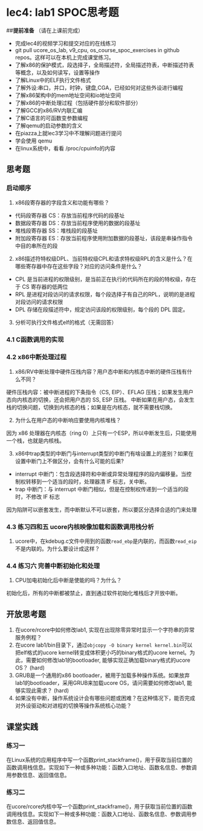 # lec4: lab1 SPOC思考题

##**提前准备**
（请在上课前完成）

 - 完成lec4的视频学习和提交对应的在线练习
 - git pull ucore_os_lab, v9_cpu, os_course_spoc_exercises in github repos。这样可以在本机上完成课堂练习。
 - 了解x86的保护模式，段选择子，全局描述符，全局描述符表，中断描述符表等概念，以及如何读写，设置等操作
 - 了解Linux中的ELF执行文件格式
 - 了解外设:串口，并口，时钟，键盘,CGA，已经如何对这些外设进行编程
 - 了解x86架构中的mem地址空间和io地址空间
 - 了解x86的中断处理过程（包括硬件部分和软件部分）
 - 了解GCC的x86/RV内联汇编
 - 了解C语言的可函数变参数编程
 - 了解qemu的启动参数的含义
 - 在piazza上就lec3学习中不理解问题进行提问
 - 学会使用 qemu
 - 在linux系统中，看看 /proc/cpuinfo的内容

## 思考题

### 启动顺序

1. x86段寄存器的字段含义和功能有哪些？

 - 代码段寄存器 CS：存放当前程序代码的段基址
 - 数据段寄存器 DS：存放当前程序使用的数据的段基址
 - 堆栈段寄存器 SS：堆栈段的段基址
 - 附加段寄存器 ES：存放当前程序使用附加数据的段基址，该段是串操作指令中目的串所在的段
 

2. x86描述符特权级DPL、当前特权级CPL和请求特权级RPL的含义是什么？在哪些寄存器中存在这些字段？对应的访问条件是什么？

 - CPL 是当前进程的权限级别，是当前正在执行的代码所在的段的特权级，存在于 CS 寄存器的低两位
 - RPL 是进程对段访问的请求权限，每个段选择子有自己的RPL，说明的是进程对段访问的请求权限
 - DPL 存储在段描述符中，规定访问该段的权限级别，每个段的 DPL 固定。
 
 
3. 分析可执行文件格式elf的格式（无需回答）

### 4.1 C函数调用的实现

### 4.2 x86中断处理过程

1. x86/RV中断处理中硬件压栈内容？用户态中断和内核态中断的硬件压栈有什么不同？

硬件压栈内容：被中断进程的下条指令（CS, EIP）、EFLAG 压栈；如果发生用户态向内核态的切换，还会把用户态的 SS, ESP 压栈。
中断如果在用户态，会发生栈的切换问题，切换到内核态的栈；如果是在内核态，就不需要栈切换。


2. 为什么在用户态的中断响应要使用内核堆栈？

因为 x86 处理器在内核态（ring 0）上只有一个ESP，所以中断发生后，只能使用一个栈，也就是内核栈。


3. x86中trap类型的中断门与interrupt类型的中断门有啥设置上的差别？如果在设置中断门上不做区分，会有什么可能的后果?

- interrupt 中断门：包含段选择符和中断或异常处理程序的段内偏移量。当控制权转移到一个适当的段时，处理器清 IF 标志，关中断。
- trap 中断门：与 interrupt 中断门相似，但是在控制权传递到一个适当的段时，不修改 IF 标志

因为陷阱可以嵌套发生，而中断默认不可以嵌套，所以要区分选择合适的门来处理


### 4.3 练习四和五 ucore内核映像加载和函数调用栈分析

1. ucore中，在kdebug.c文件中用到的函数`read_ebp`是内联的，而函数`read_eip`不是内联的。为什么要设计成这样？

### 4.4 练习六 完善中断初始化和处理

1. CPU加电初始化后中断是使能的吗？为什么？

初始化后，所有的中断都被禁止，直到通过软件初始化堆栈后才开放中断。


## 开放思考题

1. 在ucore/rcore中如何修改lab1, 实现在出现除零异常时显示一个字符串的异常服务例程？
2. 在ucore lab1/bin目录下，通过`objcopy -O binary kernel kernel.bin`可以把elf格式的ucore kernel转变成体积更小巧的binary格式的ucore kernel。为此，需要如何修改lab1的bootloader, 能够实现正确加载binary格式的ucore OS？ (hard)
3. GRUB是一个通用的x86 bootloader，被用于加载多种操作系统。如果放弃lab1的bootloader，采用GRUB来加载ucore OS，请问需要如何修改lab1, 能够实现此需求？ (hard)
4. 如果没有中断，操作系统设计会有哪些问题或困难？在这种情况下，能否完成对外设驱动和对进程的切换等操作系统核心功能？

## 课堂实践
### 练习一
在Linux系统的应用程序中写一个函数print_stackframe()，用于获取当前位置的函数调用栈信息。实现如下一种或多种功能：函数入口地址、函数名信息、参数调用参数信息、返回值信息。

### 练习二
在ucore/rcore内核中写一个函数print_stackframe()，用于获取当前位置的函数调用栈信息。实现如下一种或多种功能：函数入口地址、函数名信息、参数调用参数信息、返回值信息。
